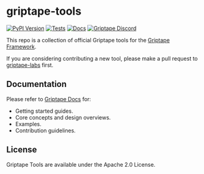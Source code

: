 # griptape-tools

[![PyPI Version](https://img.shields.io/pypi/v/griptape-tools.svg)](https://pypi.python.org/pypi/griptape-tools)
[![Tests](https://github.com/griptape-ai/griptape-tools/actions/workflows/tests.yml/badge.svg)](https://github.com/griptape-ai/griptape-tools/actions/workflows/tests.yml)
[![Docs](https://readthedocs.org/projects/griptape/badge/)](https://griptape.readthedocs.io/en/latest/griptape-tools/)
[![Griptape Discord](https://dcbadge.vercel.app/api/server/gnWRz88eym?compact=true&style=flat)](https://discord.gg/gnWRz88eym)

This repo is a collection of official Griptape tools for the [Griptape Framework](https://github.com/griptape-ai/griptape).

If you are considering contributing a new tool, please make a pull request to [griptape-labs](https://github.com/griptape-ai/griptape-labs) first.

## Documentation

Please refer to [Griptape Docs](https://griptape.readthedocs.io) for:

- Getting started guides. 
- Core concepts and design overviews.
- Examples.
- Contribution guidelines.

## License

Griptape Tools are available under the Apache 2.0 License.
